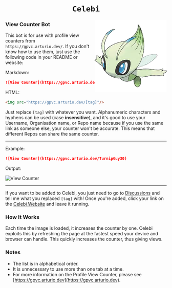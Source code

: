 <h1 align="center"><code>Celebi</code></h1>
<img align="right" src="docs/celebi.png">

### View Counter Bot
This bot is for use with profile view counters from `https://gpvc.arturio.dev/`. If you don't know how to use them, just use the following code in your README or website:

Markdown:
```markdown
![View Counter](https://gpvc.arturio.dev/[tag])
```
HTML:
```html
<img src="https://gpvc.arturio.dev/[tag]"/>
```
Just replace `[tag]` with whatever you want. Alphanumeric characters and hyphens can be used (case **insensitive**), and it's good to use your Username, Organisation name, or Repo name because if you use the same link as someone else, your counter won't be accurate. This means that different Repos can share the same counter.

---
Example:
```markdown
![View Counter](https://gpvc.arturio.dev/TurnipGuy30)
```
Output:

![View Counter](https://gpvc.arturio.dev/TurnipGuy30)

---
If you want to be added to Celebi, you just need to go to [Discussions](https://github.com/TurnipGuy30/Celebi/discussions "Celebi Discussions") and tell me what you replaced `[tag]` with! Once you're added, click your link on the [Celebi Website](https://turnipguy30.github.io/Celebi/ "Celebi Website") and leave it running.

### How It Works
Each time the image is loaded, it increases the counter by one. Celebi exploits this by refreshing the page at the fastest speed your device and browser can handle. This quickly increases the counter, thus giving views.

### Notes
- The list is in alphabetical order.
- It is unnecessary to use more than one tab at a time.
- For more information on the Profile View Counter, please see [https://gpvc.arturio.dev](https://gpvc.arturio.dev).
